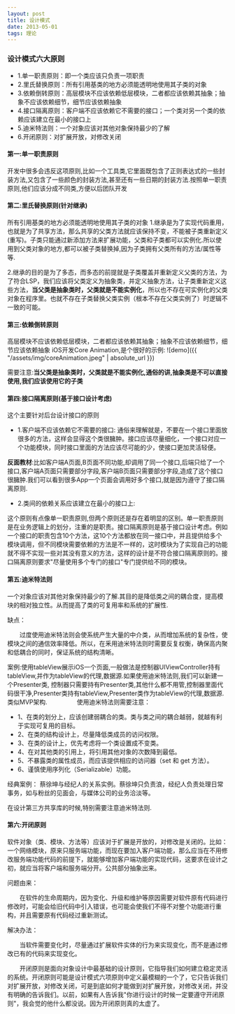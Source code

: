 ```yaml
---
layout: post
title: 设计模式
date: 2013-05-01
tags: 理论
---
```



### 设计模式六大原则

- 1.单一职责原则：即一个类应该只负责一项职责
- 2.里氏替换原则：所有引用基类的地方必须能透明地使用其子类的对象
- 3.依赖倒转原则：高层模块不应该依赖低层模块，二者都应该依赖其抽象；抽象不应该依赖细节，细节应该依赖抽象
- 4.接口隔离原则：客户端不应该依赖它不需要的接口；一个类对另一个类的依赖应该建立在最小的接口上
- 5.迪米特法则：一个对象应该对其他对象保持最少的了解
- 6.开闭原则：对扩展开放，对修改关闭





#### 第一:单一职责原则
开发中很多会违反这项原则,比如一个工具类,它里面既包含了正则表达式的一些封装方法,又包含了一些颜色的封装方法,甚至还有一些日期的封装方法.按照单一职责原则,他们应该分成不同类,方便以后团队开发

#### 第二:里氏替换原则(针对继承)
所有引用基类的地方必须能透明地使用其子类的对象
1.继承是为了实现代码重用，也就是为了共享方法，那么共享的父类方法就应该保持不变，不能被子类重新定义(重写)。子类只能通过新添加方法来扩展功能，父类和子类都可以实例化.所以使用到父类对象的地方,都可以被子类替换掉,因为子类拥有父类所有的方法/属性等等.

2.继承的目的是为了多态，而多态的前提就是子类覆盖并重新定义父类的方法，为了符合LSP，我们应该将父类定义为抽象类，并定义抽象方法，让子类重新定义这些方法，**当父类是抽象类时，父类就是不能实例化**，所以也不存在可实例化的父类对象在程序里。也就不存在子类替换父类实例（根本不存在父类实例了）时逻辑不一致的可能。 



#### 第三:依赖倒转原则
高层模块不应该依赖低层模块，二者都应该依赖其抽象；抽象不应该依赖细节，细节应该依赖抽象
iOS开发Core Animation,是个很好的示例:
![demo]({{ "/assets/img/coreAnimation.jpeg" | absolute_url }})

需要注意:**当父类是抽象类时，父类就是不能实例化,通俗的讲,抽象类是不可以直接使用,我们应该使用它的子类**


#### 第四:接口隔离原则(基于接口设计考虑)
这个主要针对后台设计接口的原则
 - 1.客户端不应该依赖它不需要的接口:
 通俗来理解就是，不要在一个接口里面放很多的方法，这样会显得这个类很臃肿。接口应该尽量细化，一个接口对应一个功能模块，同时接口里面的方法应该尽可能的少，使接口更加灵活轻便。

**反面教材**:比如客户端A页面,B页面不同功能,却调用了同一个接口,后端只给了一个接口,客户端A页面只需要部分字段,客户端B页面只需要部分字段,造成了这个接口很臃肿.我们可以看到很多App一个页面会调用好多个接口,就是因为遵守了接口隔离原则.

- 2.类间的依赖关系应该建立在最小的接口上:


这个原则有点像单一职责原则,但两个原则还是存在着明显的区别。单一职责原则是在业务逻辑上的划分，注重的是职责。接口隔离原则是基于接口设计考虑。例如一个接口的职责包含10个方法，这10个方法都放在同一接口中，并且提供给多个模块调用，但不同模块需要依赖的方法是不一样的，这时模块为了实现自己的功能就不得不实现一些对其没有意义的方法，这样的设计是不符合接口隔离原则的。接口隔离原则要求"尽量使用多个专门的接口"专门提供给不同的模块。

#### 第五:迪米特法则
一个对象应该对其他对象保持最少的了解.其目的是降低类之间的耦合度，提高模块的相对独立性。从而提高了类的可复用率和系统的扩展性.

缺点：

　　过度使用迪米特法则会使系统产生大量的中介类，从而增加系统的复杂性，使模块之间的通信效率降低。所以，在釆用迪米特法则时需要反复权衡，确保高内聚和低耦合的同时，保证系统的结构清晰。

案例:使用tableView展示iOS一个页面,一般做法是控制器UIViewController持有tableView,并作为tableView的代理,数据源.如果使用迪米特法则,我们可以新建一个Presenter类, 控制器只需要持有Presenter类,其他什么都不用管,控制器里面代码很干净,Presenter类持有tableView,Presenter类作为tableView的代理,数据源.类似MVP架构.
　　
　　
使用迪米特法则需要注意：

- 1、在类的划分上，应该创建弱耦合的类。类与类之间的耦合越弱，就越有利于实现可复用的目标。
- 2、在类的结构设计上，尽量降低类成员的访问权限。
- 3、在类的设计上，优先考虑将一个类设置成不变类。
- 4、在对其他类的引用上，将引用其他对象的次数降到最低。
- 5、不暴露类的属性成员，而应该提供相应的访问器（set 和 get 方法）。
- 6、谨慎使用序列化（Serializable）功能。

经典案例：
蔡徐坤与经纪人的关系实例。蔡徐坤只负责浪，经纪人负责处理日常事务，如与粉丝的见面会，与媒体公司的业务洽淡等。

在设计第三方共享库的时候,特别需要注意迪米特法则.
　　

#### 第六:开闭原则
软件对象（类、模块、方法等）应该对于扩展是开放的，对修改是关闭的。比如：一个网络模块，原来只服务端功能，而现在要加入客户端功能，那么应当在不用修改服务端功能代码的前提下，就能够增加客户端功能的实现代码，这要求在设计之初，就应当将客户端和服务端分开。公共部分抽象出来。

问题由来：

　　在软件的生命周期内，因为变化、升级和维护等原因需要对软件原有代码进行修改时，可能会给旧代码中引入错误，也可能会使我们不得不对整个功能进行重构，并且需要原有代码经过重新测试。

解决办法：

　　当软件需要变化时，尽量通过扩展软件实体的行为来实现变化，而不是通过修改已有的代码来实现变化。

　　开闭原则是面向对象设计中最基础的设计原则，它指导我们如何建立稳定灵活的系统。开闭原则可能是设计模式六项原则中定义最模糊的一个了，它只告诉我们对扩展开放，对修改关闭，可是到底如何才能做到对扩展开放，对修改关闭，并没有明确的告诉我们。以前，如果有人告诉我"你进行设计的时候一定要遵守开闭原则"，我会觉的他什么都没说。因为开闭原则真的太虚了。
